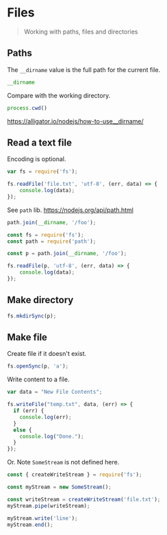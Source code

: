 # Files
> Working with paths, files and directories

## Paths


The `__dirname` value is the full path for the current file.

```javascript
__dirname
```


Compare with the working directory.

```javascript
process.cwd()
```

https://alligator.io/nodejs/how-to-use__dirname/


## Read a text file

Encoding is optional.

```javascript
var fs = require('fs');

fs.readFile('file.txt', 'utf-8', (err, data) => {
    console.log(data);
});
```


See `path` lib. https://nodejs.org/api/path.html

```javascript
path.join(__dirname, '/foo');
```



```javascript
const fs = require('fs');
const path = require('path');

const p = path.join(__dirname, '/foo');

fs.readFile(p, 'utf-8', (err, data) => {
    console.log(data);
});
```


## Make directory


```javascript
fs.mkdirSync(p);
```

## Make file

Create file if it doesn't exist.

```javascript
fs.openSync(p, 'a');
```

Write content to a file.

```javascript
var data = "New File Contents";

fs.writeFile("temp.txt", data, (err) => {
  if (err) {
    console.log(err);
  }
  else {
    console.log("Done.");
  }
});
```

Or. Note `SomeStream` is not defined here.

```javascript
const { createWriteStream } = require('fs');

const myStream = new SomeStream();

const writeStream = createWriteStream('file.txt');
myStream.pipe(writeStream);

myStream.write('line');
myStream.end();
```
